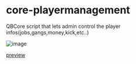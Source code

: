 # core-playermanagement

QBCore script that lets admin control the player infos(jobs,gangs,money,kick,etc..)

![image](https://cdn.discordapp.com/attachments/1010235609824104590/1198650044602134568/Screenshot_58.png?ex=65bfacd8&is=65ad37d8&hm=4e9fe3a4c6abdfb07c2adb992068a08ec86a88717c02dc97361875d34dd297aa&)

[preview](https://streamable.com/cbyyf9)
